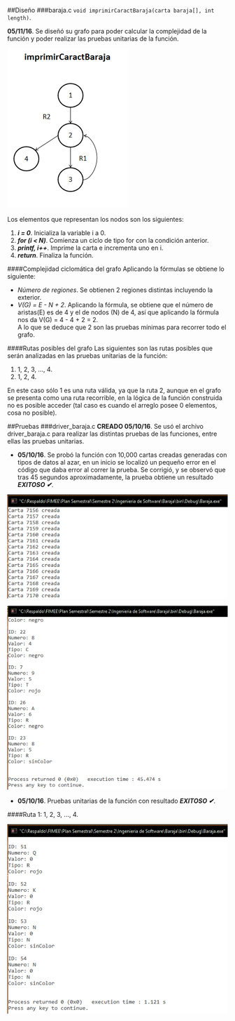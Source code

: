 ##Diseño
###baraja.c
`void imprimirCaractBaraja(carta baraja[], int length)`.  

**05/11/16**. Se diseñó su grafo para poder calcular la complejidad de la función y poder realizar las pruebas unitarias de la función.  

![GrafoFuncion](./images/grafoICaractBaraja.png)  

Los elementos que representan los nodos son los siguientes:  
1. ***i = 0***. Inicializa la variable i a 0.  
2. ***for (i < N)***. Comienza un ciclo de tipo for con la condición anterior.  
3. ***printf, i++***. Imprime la carta e incrementa uno en i.  
4. ***return***. Finaliza la función. 

####Complejidad ciclomática del grafo
Aplicando la fórmulas se obtiene lo siguiente:  
- *Número de regiones*. Se obtienen 2 regiones distintas incluyendo la exterior.  
- *V(G) = E - N + 2*. Aplicando la fórmula, se obtiene que el número de aristas(E) es de 4 y el de nodos (N) de 4, así que aplicando la fórmula nos da V(G) = 4 - 4 + 2 = 2.  
A lo que se deduce que 2 son las pruebas mínimas para recorrer todo el grafo.

####Rutas posibles del grafo
Las siguientes son las rutas posibles que serán analizadas en las pruebas unitarias de la función:  
1. 1, 2, 3, ..., 4.  
2. 1, 2, 4. 

En este caso sólo 1 es una ruta válida, ya que la ruta 2, aunque en el grafo se presenta como una ruta recorrible, en la lógica de la función construida no es posible acceder (tal caso es cuando el arreglo posee 0 elementos, cosa no posible).

##Pruebas
###driver_baraja.c
**CREADO 05/10/16**. Se usó el archivo driver_baraja.c para realizar las distintas pruebas de las funciones, entre ellas las pruebas unitarias.  

- **05/10/16**. Se probó la función con 10,000 cartas creadas generadas con tipos de datos al azar, en un inicio se localizó un pequeño error en el código que daba error al correr la prueba. Se corrigió, y se observó que tras 45 segundos aproximadamente, la prueba obtiene un resultado ***EXITOSO ✔***.  

![pruebaIEC](./images/pruebaICaractBaraja1.png)  

![pruebaIEC](./images/pruebaICaractBaraja2.png)  

- **05/10/16**. Pruebas unitarias de la función con resultado ***EXITOSO ✔***.

####Ruta 1: 1, 2, 3, ..., 4.  

![pruebaIEC](./images/driverICaractBaraja.png)